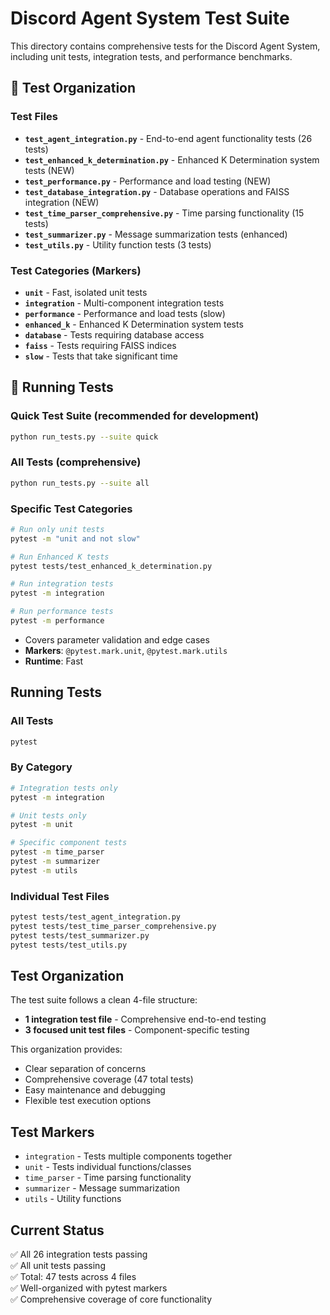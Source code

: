 # Discord Agent System Test Suite

This directory contains comprehensive tests for the Discord Agent System, including unit tests, integration tests, and performance benchmarks.

## 🧪 Test Organization

### Test Files
- **`test_agent_integration.py`** - End-to-end agent functionality tests (26 tests)
- **`test_enhanced_k_determination.py`** - Enhanced K Determination system tests (NEW)
- **`test_performance.py`** - Performance and load testing (NEW)
- **`test_database_integration.py`** - Database operations and FAISS integration (NEW)
- **`test_time_parser_comprehensive.py`** - Time parsing functionality (15 tests)
- **`test_summarizer.py`** - Message summarization tests (enhanced)
- **`test_utils.py`** - Utility function tests (3 tests)

### Test Categories (Markers)
- **`unit`** - Fast, isolated unit tests
- **`integration`** - Multi-component integration tests  
- **`performance`** - Performance and load tests (slow)
- **`enhanced_k`** - Enhanced K Determination system tests
- **`database`** - Tests requiring database access
- **`faiss`** - Tests requiring FAISS indices
- **`slow`** - Tests that take significant time

## 🚀 Running Tests

### Quick Test Suite (recommended for development)
```bash
python run_tests.py --suite quick
```

### All Tests (comprehensive)
```bash
python run_tests.py --suite all
```

### Specific Test Categories
```bash
# Run only unit tests
pytest -m "unit and not slow"

# Run Enhanced K tests
pytest tests/test_enhanced_k_determination.py

# Run integration tests
pytest -m integration

# Run performance tests
pytest -m performance
```
- Covers parameter validation and edge cases
- **Markers**: `@pytest.mark.unit`, `@pytest.mark.utils`
- **Runtime**: Fast

## Running Tests

### All Tests
```bash
pytest
```

### By Category
```bash
# Integration tests only
pytest -m integration

# Unit tests only  
pytest -m unit

# Specific component tests
pytest -m time_parser
pytest -m summarizer
pytest -m utils
```

### Individual Test Files
```bash
pytest tests/test_agent_integration.py
pytest tests/test_time_parser_comprehensive.py
pytest tests/test_summarizer.py
pytest tests/test_utils.py
```

## Test Organization

The test suite follows a clean 4-file structure:
- **1 integration test file** - Comprehensive end-to-end testing
- **3 focused unit test files** - Component-specific testing

This organization provides:
- Clear separation of concerns
- Comprehensive coverage (47 total tests)
- Easy maintenance and debugging
- Flexible test execution options

## Test Markers

- `integration` - Tests multiple components together
- `unit` - Tests individual functions/classes  
- `time_parser` - Time parsing functionality
- `summarizer` - Message summarization
- `utils` - Utility functions

## Current Status
✅ All 26 integration tests passing  
✅ All unit tests passing  
✅ Total: 47 tests across 4 files  
✅ Well-organized with pytest markers  
✅ Comprehensive coverage of core functionality
